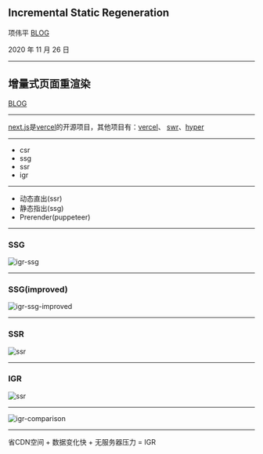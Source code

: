 ## Incremental Static Regeneration

项伟平 [BLOG](https://brandonxiang.vercel.app/)

2020 年 11 月 26 日

----

## 增量式页面重渲染

[BLOG](https://nextjs.org/blog/next-9-5#stable-incremental-static-regeneration)

----

[next.js](https://nextjs.org/)是[vercel](http://vercel.com/)的开源项目，其他项目有：[vercel](https://github.com/vercel/vercel)、 [swr](https://github.com/vercel/)、[hyper](https://github.com/vercel/hyper)

----

- csr
- ssg
- ssr
- igr


----

- 动态直出(ssr)
- 静态指出(ssg)
- Prerender(puppeteer)

----

### SSG

![igr-ssg](https://keynote.vercel.app/img/igr-ssg.png)

----

### SSG(improved)

![igr-ssg-improved](https://keynote.vercel.app/img/igr-ssg-improved.png)

----

### SSR

![ssr](https://keynote.vercel.app/img/igr-ssr.png)

----

### IGR

![ssr](https://keynote.vercel.app/img/igr-igr.png)

----

![igr-comparison](https://keynote.vercel.app/img/igr-comparison.png)

----

省CDN空间 + 数据变化快 + 无服务器压力 = IGR